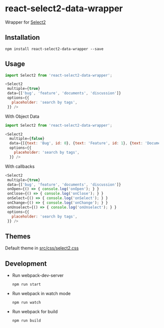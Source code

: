 # react-select2-data-wrapper

Wrapper for [Select2](https://select2.github.io/)

## Installation

```
npm install react-select2-data-wrapper --save
```

## Usage

```js
import Select2 from 'react-select2-data-wrapper';

<Select2
 multiple={true}
 data={['bug', 'feature', 'documents', 'discussion']}
 options={{
   placeholder: 'search by tags',
 }} />
```

With Object Data
```js
import Select2 from 'react-select2-data-wrapper';

<Select2
  multiple={false}
  data={[{text: 'Bug', id: 0}, {text: 'Feature', id: 1}, {text: 'Documents', id: 2}, {text: 'Discussion', id: 'UUID'}]}
  options={{
    placeholder: 'search by tags',
  }} />
```

With callbacks

```js
<Select2
 multiple={true}
 data={['bug', 'feature', 'documents', 'discussion']}
 onOpen={() => { console.log('onOpen'); } }
 onClose={() => { console.log('onClose'); } }
 onSelect={() => { console.log('onSelect'); } }
 onChange={() => { console.log('onChange'); } }
 onUnselect={() => { console.log('onUnselect'); } }
 options={{
   placeholder: 'search by tags',
 }} />
```

## Themes

Default theme in [src/css/select2.css](src/css/select2.css)

## Development

- Run webpack-dev-server
  ```
  npm run start
  ```

- Run webpack in watch mode
  ```
  npm run watch
  ```

- Run webpack for build
  ```
  npm run build
  ```
